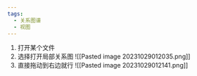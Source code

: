 ```yaml
---
tags:
  - 关系图谱
  - 视图
---
```

1. 打开某个文件
2. 选择打开局部关系图
![[Pasted image 20231029012035.png]]
3. 直接拖动到右边就行
![[Pasted image 20231029012141.png]]

